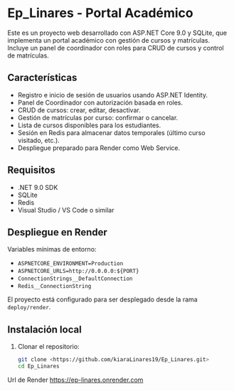 # Ep_Linares - Portal Académico

Este es un proyecto web desarrollado con ASP.NET Core 9.0 y SQLite, que implementa un portal académico con gestión de cursos y matrículas. Incluye un panel de coordinador con roles para CRUD de cursos y control de matrículas.

## Características

- Registro e inicio de sesión de usuarios usando ASP.NET Identity.
- Panel de Coordinador con autorización basada en roles.
- CRUD de cursos: crear, editar, desactivar.
- Gestión de matrículas por curso: confirmar o cancelar.
- Lista de cursos disponibles para los estudiantes.
- Sesión en Redis para almacenar datos temporales (último curso visitado, etc.).
- Despliegue preparado para Render como Web Service.

## Requisitos

- .NET 9.0 SDK
- SQLite
- Redis 
- Visual Studio / VS Code o similar

## Despliegue en Render

Variables mínimas de entorno:

- `ASPNETCORE_ENVIRONMENT=Production`
- `ASPNETCORE_URLS=http://0.0.0.0:${PORT}`
- `ConnectionStrings__DefaultConnection`
- `Redis__ConnectionString`

El proyecto está configurado para ser desplegado desde la rama `deploy/render`.

## Instalación local

1. Clonar el repositorio:  
   ```bash
   git clone <https://github.com/kiaraLinares19/Ep_Linares.git>
   cd Ep_Linares
Url de Render https://ep-linares.onrender.com
